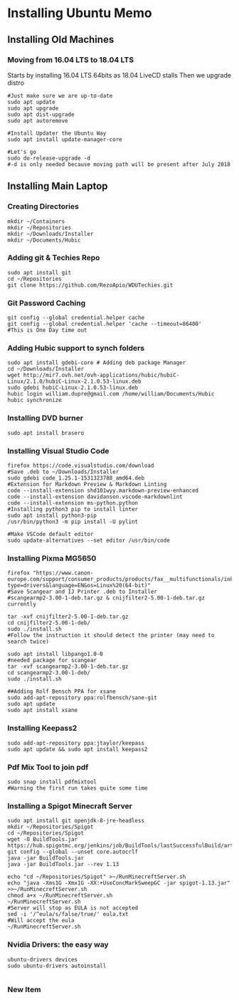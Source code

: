 
# Installing Ubuntu Memo

## Installing Old Machines

### Moving from 16.04 LTS to 18.04 LTS

Starts by installing 16.04 LTS 64bits as 18.04 LiveCD stalls
Then we upgrade distro

```shell
#Just make sure we are up-to-date
sudo apt update
sudo apt upgrade
sudo apt dist-upgrade
sudo apt autoremove

#Install Updater the Ubuntu Way
sudo apt install update-manager-core

#Let's go
sudo do-release-upgrade -d
#-d is only needed because moving path will be present after July 2018

```

## Installing Main Laptop

### Creating Directories

```shell
mkdir ~/Containers
mkdir ~/Repositories
mkdir ~/Downloads/Installer
mkdir ~/Documents/Hubic
```

### Adding git & Techies Repo

```shell
sudo apt install git
cd ~/Repositories
git clone https://github.com/RezoApio/WDUTechies.git
```

### Git Password Caching

```shell
git config --global credential.helper cache
git config --global credential.helper 'cache --timeout=86400'
#This is One Day time out

```

### Adding Hubic support to synch folders

```shell
sudo apt install gdebi-core # Adding deb package Manager
cd ~/Downloads/Installer
wget http://mir7.ovh.net/ovh-applications/hubic/hubiC-Linux/2.1.0/hubiC-Linux-2.1.0.53-linux.deb
sudo gdebi hubiC-Linux-2.1.0.53-linux.deb
hubic login william.dupre@gmail.com /home/william/Documents/Hubic
hubic synchronize

```

### Installing DVD burner

```shell
sudo apt install brasero
```

### Installing Visual Studio Code

```shell
firefox https://code.visualstudio.com/download
#Save .deb to ~/Downloads/Installer
sudo gdebi code_1.25.1-1531323788_amd64.deb
#Extension for Markdown Preview & Markdown Linting
code --install-extension shd101wyy.markdown-preview-enhanced
code --install-extension davidanson.vscode-markdownlint
code --install-extension ms-python.python
#Installing python3 pip to install linter
sudo apt install python3-pip
/usr/bin/python3 -m pip install -U pylint

#Make VSCode default editor
sudo update-alternatives --set editor /usr/bin/code

```

### Installing Pixma MG5650

```shell
firefox "https://www.canon-europe.com/support/consumer_products/products/fax__multifunctionals/inkjet/pixma_mg_series/pixma_mg5650.aspx?type=drivers&language=EN&os=Linux%20(64-bit)"
#Save Scangear and IJ Printer .deb to Installer
#scangearmp2-3.00-1-deb.tar.gz & cnijfilter2-5.00-1-deb.tar.gz currently

tar -xvf cnijfilter2-5.00-1-deb.tar.gz
cd cnijfilter2-5.00-1-deb/
sudo ./install.sh
#Follow the instruction it should detect the printer (may need to search twice)

sudo apt install libpango1.0-0
#needed package for scangear
tar -xvf scangearmp2-3.00-1-deb.tar.gz
cd scangearmp2-3.00-1-deb/
sudo ./install.sh

##Adding Rolf Bensch PPA for xsane
sudo add-apt-repository ppa:rolfbensch/sane-git
sudo apt update
sudo apt install xsane
```

### Installing Keepass2

```shell
sudo add-apt-repository ppa:jtaylor/keepass
sudo apt update && sudo apt install keepass2
```

### Pdf Mix Tool to join pdf

```shell
sudo snap install pdfmixtool
#Warning the first run takes quite some time
```

### Installing a Spigot Minecraft Server

```shell
sudo apt install git openjdk-8-jre-headless
mkdir ~/Repositories/Spigot
cd ~/Repositories/Spigot
wget -O BuildTools.jar https://hub.spigotmc.org/jenkins/job/BuildTools/lastSuccessfulBuild/artifact/target/BuildTools.jar
git config --global --unset core.autocrlf
java -jar BuildTools.jar
java -jar BuildTools.jar --rev 1.13

echo "cd ~/Repositories/Spigot" >~/RunMinecreftServer.sh
echo "java -Xms1G -Xmx1G -XX:+UseConcMarkSweepGC -jar spigot-1.13.jar" >>~/RunMinecreftServer.sh
chmod a+x ~/RunMinecreftServer.sh
~/RunMinecreftServer.sh
#Server will stop as EULA is not accepted
sed -i '/^eula/s/false/true/' eula.txt
#Will accept the eula
~/RunMinecreftServer.sh
```

### Nvidia Drivers: the easy way

```shell
ubuntu-drivers devices
sudo ubuntu-drivers autoinstall


```

### New Item

```shell


```